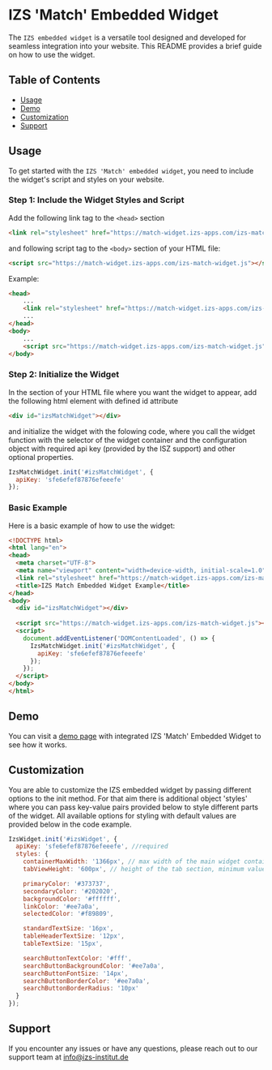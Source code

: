 # IZS 'Match' Embedded Widget

The `IZS embedded widget` is a versatile tool designed and developed for seamless integration into your website. This README provides a brief guide on how to use the widget.

## Table of Contents

- [Usage](#usage)
- [Demo](#demo)
- [Customization](#customization)
- [Support](#support)

## Usage

To get started with the `IZS 'Match' embedded widget`, you need to include the widget's script and styles on your website.

### Step 1: Include the Widget Styles and Script

Add the following link tag to the `<head>` section 

```html
<link rel="stylesheet" href="https://match-widget.izs-apps.com/izs-match-style.css">
```

and following script tag to the `<body>` section of your HTML file:

```html
<script src="https://match-widget.izs-apps.com/izs-match-widget.js"></script>
```

Example:

```html
<head>
    ...
    <link rel="stylesheet" href="https://match-widget.izs-apps.com/izs-match-style.css">
    ...
</head>
<body>
    ...
    <script src="https://match-widget.izs-apps.com/izs-match-widget.js"></script>
</body>
```

### Step 2: Initialize the Widget

In the <body> section of your HTML file where you want the widget to appear, add the following html element with defined id attribute 

```html
<div id="izsMatchWidget"></div>
```

and initialize the widget with the folowing code, where you call the widget function with the selector of the widget container and the configuration object with required api key (provided by the ISZ support) and other optional properties.

```javascript
IzsMatchWidget.init('#izsMatchWidget', {
  apiKey: 'sfe6efef87876efeeefe'
});
```

### Basic Example

Here is a basic example of how to use the widget:

```html
<!DOCTYPE html>
<html lang="en">
<head>
  <meta charset="UTF-8">
  <meta name="viewport" content="width=device-width, initial-scale=1.0">
  <link rel="stylesheet" href="https://match-widget.izs-apps.com/izs-match-style.css">
  <title>IZS Match Embedded Widget Example</title>
</head>
<body>
  <div id="izsMatchWidget"></div>
  
  <script src="https://match-widget.izs-apps.com/izs-match-widget.js"></script>
  <script>
    document.addEventListener('DOMContentLoaded', () => {
      IzsMatchWidget.init('#izsMatchWidget', {
        apiKey: 'sfe6efef87876efeeefe'
      });
    });
  </script>
</body>
</html>
```

## Demo

You can visit a [demo page](https://match-widget.izs-apps.com/) with integrated IZS 'Match' Embedded Widget to see how it works.

## Customization

You are able to customize the IZS embedded widget by passing different options to the init method. For that aim there is additional object 'styles' where you can pass key-value pairs provided below to style different parts of the widget.
All available options for styling with default values are provided below in the code example.

```javascript
IzsWidget.init('#izsWidget', {
  apiKey: 'sfe6efef87876efeeefe', //required
  styles: {
    containerMaxWidth: '1366px', // max width of the main widget container, minimum value to set 860px
    tabViewHeight: '600px', // height of the tab section, minimum value to set 400px

    primaryColor: '#373737',
    secondaryColor: '#202020',
    backgroundColor: '#ffffff',
    linkColor: '#ee7a0a',
    selectedColor: '#f89809',

    standardTextSize: '16px',
    tableHeaderTextSize: '12px',
    tableTextSize: '15px',

    searchButtonTextColor: '#fff',
    searchButtonBackgroundColor: '#ee7a0a',
    searchButtonFontSize: '14px',
    searchButtonBorderColor: '#ee7a0a',
    searchButtonBorderRadius: '10px'
  }
});
```

## Support

If you encounter any issues or have any questions, please reach out to our support team at info@izs-institut.de
